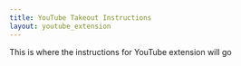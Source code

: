 ```yaml
---
title: YouTube Takeout Instructions
layout: youtube_extension
---
```


This is where the instructions for YouTube extension will go
